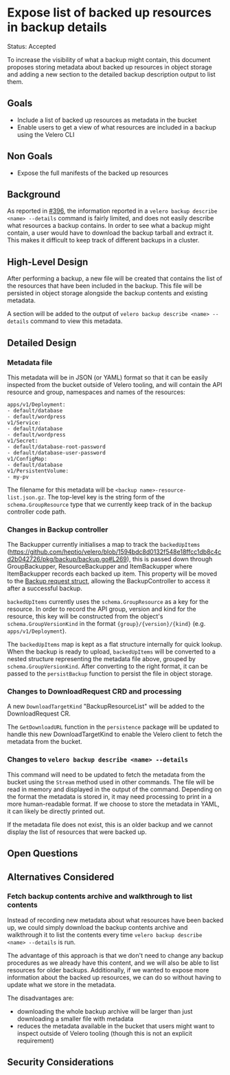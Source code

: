 # Expose list of backed up resources in backup details

Status: Accepted

To increase the visibility of what a backup might contain, this document proposes storing metadata about backed up resources in object storage and adding a new section to the detailed backup description output to list them.

## Goals

- Include a list of backed up resources as metadata in the bucket
- Enable users to get a view of what resources are included in a backup using the Velero CLI

## Non Goals

- Expose the full manifests of the backed up resources

## Background

As reported in [#396](https://github.com/heptio/velero/issues/396), the information reported in a `velero backup describe <name> --details` command is fairly limited, and does not easily describe what resources a backup contains.
In order to see what a backup might contain, a user would have to download the backup tarball and extract it.
This makes it difficult to keep track of different backups in a cluster.

## High-Level Design

After performing a backup, a new file will be created that contains the list of the resources that have been included in the backup.
This file will be persisted in object storage alongside the backup contents and existing metadata.

A section will be added to the output of `velero backup describe <name> --details` command to view this metadata.

## Detailed Design

### Metadata file

This metadata will be in JSON (or YAML) format so that it can be easily inspected from the bucket outside of Velero tooling, and will contain the API resource and group, namespaces and names of the resources:

```
apps/v1/Deployment:
- default/database
- default/wordpress
v1/Service:
- default/database
- default/wordpress
v1/Secret:
- default/database-root-password
- default/database-user-password
v1/ConfigMap:
- default/database
v1/PersistentVolume:
- my-pv
```

The filename for this metadata will be `<backup name>-resource-list.json.gz`.
The top-level key is the string form of the `schema.GroupResource` type that we currently keep track of in the backup controller code path.

### Changes in Backup controller

The Backupper currently initialises a map to track the `backedUpItems` (https://github.com/heptio/velero/blob/1594bdc8d0132f548e18ffcc1db8c4cd2b042726/pkg/backup/backup.go#L269), this is passed down through GroupBackupper, ResourceBackupper and ItemBackupper where ItemBackupper records each backed up item.
This property will be moved to the [Backup request struct](https://github.com/heptio/velero/blob/16910a6215cbd8f0bde385dba9879629ebcbcc28/pkg/backup/request.go#L11), allowing the BackupController to access it after a successful backup.

`backedUpItems` currently uses the `schema.GroupResource` as a key for the resource.
In order to record the API group, version and kind for the resource, this key will be constructed from the object's `schema.GroupVersionKind` in the format `{group}/{version}/{kind}` (e.g. `apps/v1/Deployment`).

The `backedUpItems` map is kept as a flat structure internally for quick lookup.
When the backup is ready to upload, `backedUpItems` will be converted to a nested structure representing the metadata file above, grouped by `schema.GroupVersionKind`.
After converting to the right format, it can be passed to the `persistBackup` function to persist the file in object storage.

### Changes to DownloadRequest CRD and processing

A new `DownloadTargetKind` "BackupResourceList" will be added to the DownloadRequest CR.

The `GetDownloadURL` function in the `persistence` package will be updated to handle this new DownloadTargetKind to enable the Velero client to fetch the metadata from the bucket.

### Changes to `velero backup describe <name> --details`

This command will need to be updated to fetch the metadata from the bucket using the `Stream` method used in other commands.
The file will be read in memory and displayed in the output of the command.
Depending on the format the metadata is stored in, it may need processing to print in a more human-readable format.
If we choose to store the metadata in YAML, it can likely be directly printed out.

If the metadata file does not exist, this is an older backup and we cannot display the list of resources that were backed up.

## Open Questions

## Alternatives Considered

### Fetch backup contents archive and walkthrough to list contents

Instead of recording new metadata about what resources have been backed up, we could simply download the backup contents archive and walkthrough it to list the contents every time `velero backup describe <name> --details` is run.

The advantage of this approach is that we don't need to change any backup procedures as we already have this content, and we will also be able to list resources for older backups.
Additionally, if we wanted to expose more information about the backed up resources, we can do so without having to update what we store in the metadata.

The disadvantages are:
- downloading the whole backup archive will be larger than just downloading a smaller file with metadata
- reduces the metadata available in the bucket that users might want to inspect outside of Velero tooling (though this is not an explicit requirement)

## Security Considerations

